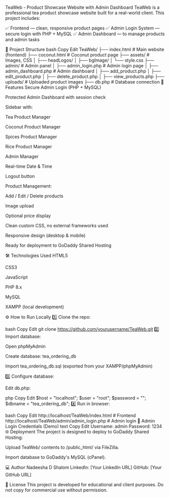 TeaWeb - Product Showcase Website with Admin Dashboard
TeaWeb is a professional tea product showcase website built for a real-world client.
This project includes:

✅ Frontend — clean, responsive product pages
✅ Admin Login System — secure login with PHP + MySQL
✅ Admin Dashboard — to manage products and admin tasks

📂 Project Structure
bash
Copy
Edit
TeaWeb/
├── index.html           # Main website (frontend)
├── coconut.html         # Coconut product page
├── assets/              # Images, CSS
│   ├── headLogos/
│   ├── bgImage/
│   └── style.css
├── admin/               # Admin panel
│   ├── admin_login.php  # Admin login page
│   ├── admin_dashboard.php  # Admin dashboard
│   ├── add_product.php
│   ├── edit_product.php
│   ├── delete_product.php
│   ├── view_products.php
├── uploads/             # Uploaded product images
├── db.php               # Database connection
🚀 Features
Secure Admin Login (PHP + MySQL)

Protected Admin Dashboard with session check

Sidebar with:

Tea Product Manager

Coconut Product Manager

Spices Product Manager

Rice Product Manager

Admin Manager

Real-time Date & Time

Logout button

Product Management:

Add / Edit / Delete products

Image upload

Optional price display

Clean custom CSS, no external frameworks used

Responsive design (desktop & mobile)

Ready for deployment to GoDaddy Shared Hosting

🛠 Technologies Used
HTML5

CSS3

JavaScript

PHP 8.x

MySQL

XAMPP (local development)

⚙️ How to Run Locally
1️⃣ Clone the repo:

bash
Copy
Edit
git clone https://github.com/yourusername/TeaWeb.git
2️⃣ Import database:

Open phpMyAdmin

Create database: tea_ordering_db

Import tea_ordering_db.sql (exported from your XAMPP/phpMyAdmin)

3️⃣ Configure database:

Edit db.php:

php
Copy
Edit
$host = "localhost";
$user = "root";
$password = "";
$dbname = "tea_ordering_db";
4️⃣ Run in browser:

bash
Copy
Edit
http://localhost/TeaWeb/index.html               # Frontend
http://localhost/TeaWeb/admin/admin_login.php     # Admin login
👥 Admin Login Credentials (Demo)
text
Copy
Edit
Username: admin
Password: 1234
🌐 Deployment
The project is designed to deploy to GoDaddy Shared Hosting:

Upload TeaWeb/ contents to /public_html/ via FileZilla.

Import database to GoDaddy's MySQL (cPanel).

💻 Author
Nadeesha D Shalom
LinkedIn: [Your LinkedIn URL]
GitHub: [Your GitHub URL]

📜 License
This project is developed for educational and client purposes.
Do not copy for commercial use without permission.

